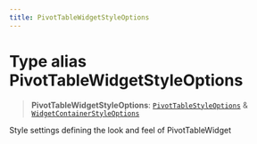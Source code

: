 ```yaml
---
title: PivotTableWidgetStyleOptions
---
```


# Type alias PivotTableWidgetStyleOptions

> **PivotTableWidgetStyleOptions**: [`PivotTableStyleOptions`](../interfaces/interface.PivotTableStyleOptions.md) & [`WidgetContainerStyleOptions`](../interfaces/interface.WidgetContainerStyleOptions.md)

Style settings defining the look and feel of PivotTableWidget
